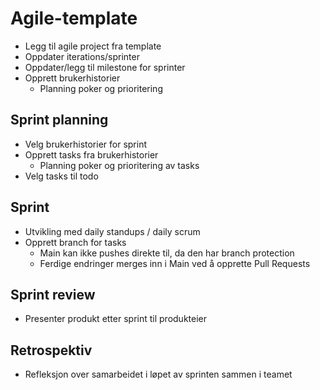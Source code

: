 # Agile-template
- Legg til agile project fra template
- Oppdater iterations/sprinter
- Oppdater/legg til milestone for sprinter
- Opprett brukerhistorier
  -  Planning poker og prioritering
## Sprint planning
-  Velg brukerhistorier for sprint
-  Opprett tasks fra brukerhistorier
   - Planning poker og prioritering av tasks
- Velg tasks til todo
## Sprint
- Utvikling med daily standups / daily scrum
- Opprett branch for tasks
  - Main kan ikke pushes direkte til, da den har branch protection
  - Ferdige endringer merges inn i Main ved å opprette Pull Requests
## Sprint review
- Presenter produkt etter sprint til produkteier
## Retrospektiv
- Refleksjon over samarbeidet i løpet av sprinten sammen i teamet
